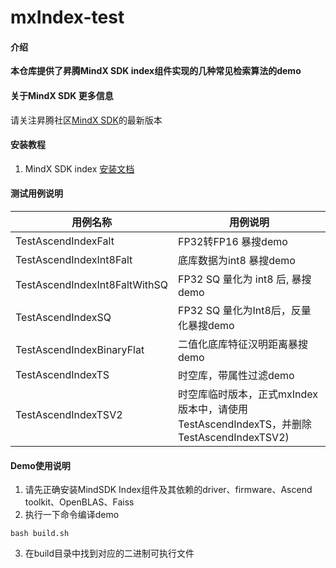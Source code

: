 # mxIndex-test

#### 介绍
**本仓库提供了昇腾MindX SDK index组件实现的几种常见检索算法的demo**


#### 关于MindX SDK 更多信息
请关注昇腾社区[MindX SDK](https://www.hiascend.com/zh/software/mindx-sdk)的最新版本


#### 安装教程

1.  MindX SDK index [安装文档](https://www.hiascend.com/document/detail/zh/mind-sdk/300/featureretrieval/mxindexfrug/mxindexfrug_0001.html)

#### 测试用例说明
| 用例名称 | 用例说明 |
| ---------- | ------------------------------------------- |
|    TestAscendIndexFalt                 |   FP32转FP16 暴搜demo                                          |
|    TestAscendIndexInt8Falt             |   底库数据为int8 暴搜demo                                          |
|    TestAscendIndexInt8FaltWithSQ       |   FP32 SQ 量化为 int8 后, 暴搜demo                                  |
|    TestAscendIndexSQ                   |   FP32 SQ 量化为Int8后，反量化暴搜demo                              |
|    TestAscendIndexBinaryFlat           |   二值化底库特征汉明距离暴搜demo                              |
|    TestAscendIndexTS                   |   时空库，带属性过滤demo                                          |
|    TestAscendIndexTSV2                 |   时空库临时版本，正式mxIndex版本中，请使用TestAscendIndexTS，并删除TestAscendIndexTSV2)                                          |

#### Demo使用说明

1.  请先正确安装MindSDK Index组件及其依赖的driver、firmware、Ascend toolkit、OpenBLAS、Faiss
2.  执行一下命令编译demo
``` shell
bash build.sh
 ```
       
3.  在build目录中找到对应的二进制可执行文件
